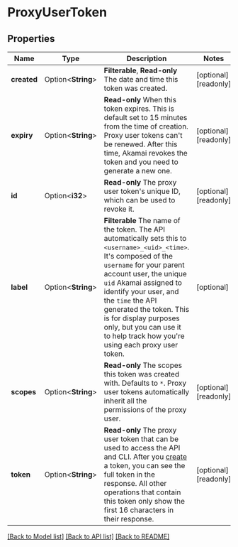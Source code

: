 # ProxyUserToken

## Properties

Name | Type | Description | Notes
------------ | ------------- | ------------- | -------------
**created** | Option<**String**> | __Filterable__, __Read-only__ The date and time this token was created. | [optional][readonly]
**expiry** | Option<**String**> | __Read-only__ When this token expires. This is default set to 15 minutes from the time of creation. Proxy user tokens can't be renewed. After this time, Akamai revokes the token and you need to generate a new one. | [optional][readonly]
**id** | Option<**i32**> | __Read-only__ The proxy user token's unique ID, which can be used to revoke it. | [optional][readonly]
**label** | Option<**String**> | __Filterable__ The name of the token. The API automatically sets this to `<username>_<uid>_<time>`. It's composed of the `username` for your parent account user, the unique `uid` Akamai assigned to identify your user, and the `time` the API generated the token. This is for display purposes only, but you can use it to help track how you're using each proxy user token. | [optional]
**scopes** | Option<**String**> | __Read-only__ The scopes this token was created with. Defaults to `*`. Proxy user tokens automatically inherit all the permissions of the proxy user. | [optional][readonly]
**token** | Option<**String**> | __Read-only__ The proxy user token that can be used to access the API and CLI. After you [create](https://techdocs.akamai.com/linode-api/reference/post-child-account-token) a token, you can see the full token in the response. All other operations that contain this token only show the first 16 characters in their response. | [optional][readonly]

[[Back to Model list]](../README.md#documentation-for-models) [[Back to API list]](../README.md#documentation-for-api-endpoints) [[Back to README]](../README.md)


